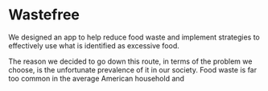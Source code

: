 # Wastefree
We designed an app to help reduce food waste and implement strategies to effectively use what is identified as excessive food. 

The reason we decided to go down this route, in terms of the problem we choose, is the unfortunate prevalence of it in our society.
Food waste is far too common in the average American household and 